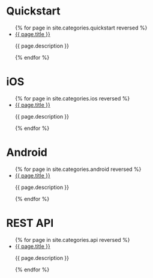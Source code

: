 

# Quickstart

<ul class="index-list">
  {% for page in site.categories.quickstart reversed %}
    <li>
      <a href="{{page.url}}">{{ page.title }}</a>
      <p>{{ page.description }}</p>
    </li>
  {% endfor %}
</ul>

# iOS

<ul class="index-list">
  {% for page in site.categories.ios reversed %}
    <li>
      <a href="{{page.url}}">{{ page.title }}</a>
      <p>{{ page.description }}</p>
    </li>
  {% endfor %}
</ul>

# Android

<ul class="index-list">
  {% for page in site.categories.android reversed %}
    <li>
      <a href="{{page.url}}">{{ page.title }}</a>
      <p>{{ page.description }}</p>
    </li>
  {% endfor %}
</ul>

# REST API

<ul class="index-list">
  {% for page in site.categories.api reversed %}
    <li>
      <a href="{{page.url}}">{{ page.title }}</a>
      <p>{{ page.description }}</p>
    </li>
  {% endfor %}
</ul>
